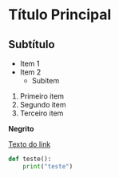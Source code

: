 # Título Principal
## Subtítulo

- Item 1
- Item 2
    - Subitem

1. Primeiro item
2. Segundo item
3. Terceiro item

**Negrito**

[Texto do link](https://www.youtube.com/watch?v=kB5e-gTAl_s)

```python
def teste():
    print("teste")
```
